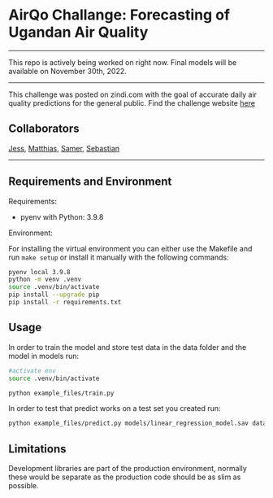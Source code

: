 # AirQo Challange: Forecasting of Ugandan Air Quality

---

This repo is actively being worked on right now. Final models will be available on November 30th, 2022.

---


This challenge was posted on zindi.com with the goal of accurate daily air quality predictions for the general public. Find the challenge website [here](https://zindi.africa/competitions/airqo-ugandan-air-quality-forecast-challenge/data)

## Collaborators

[Jess](https://github.com/JessFinn), [Matthias](https://github.com/NewFishMH), [Samer](https://github.com/samerzahra), [Sebastian](https://github.com/does-not-compile)

---

## Requirements and Environment

Requirements:
- pyenv with Python: 3.9.8

Environment: 

For installing the virtual environment you can either use the Makefile and run `make setup` or install it manually with the following commands: 

```Bash
pyenv local 3.9.8
python -m venv .venv
source .venv/bin/activate
pip install --upgrade pip
pip install -r requirements.txt
```

## Usage

In order to train the model and store test data in the data folder and the model in models run:

```bash
#activate env
source .venv/bin/activate

python example_files/train.py  
```

In order to test that predict works on a test set you created run:

```bash
python example_files/predict.py models/linear_regression_model.sav data/X_test.csv data/y_test.csv
```

## Limitations

Development libraries are part of the production environment, normally these would be separate as the production code should be as slim as possible.
